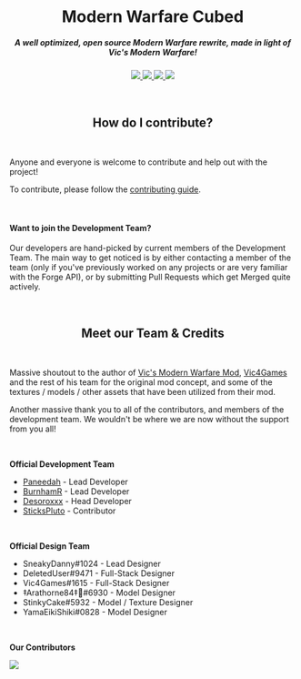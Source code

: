 <h1 align="center">Modern Warfare Cubed</h1>

<h5 align="center">A well optimized, open source Modern Warfare rewrite, made in light of Vic's Modern Warfare!</h5>

<p align="center">
  <a href="https://github.com/Paneedah/Modern-Warfare-Cubed/releases">
    <img src="https://img.shields.io/github/v/release/Paneedah/Modern-Warfare-Cubed?label=Release&logo=GitHub&sort=semver&style=for-the-badge">
  </a>
  
  <a href="https://github.com/Paneedah/Modern-Warfare-Cubed/commits/master">
    <img src="https://img.shields.io/github/last-commit/Paneedah/Modern-Warfare-Cubed?logo=GitHub&style=for-the-badge">
  </a>
  
  <a href="https://patreon.com/ModernWarfareCubed">
    <img src="https://img.shields.io/endpoint.svg?url=https%3A%2F%2Fshieldsio-patreon.vercel.app%2Fapi%3Fusername%3DModernWarfareCubed%26type%3Dpatrons&style=for-the-badge"/>
  </a>
  
  <a href="https://discord.gg/k5WPk93K7b">
    <img src="https://img.shields.io/discord/801852948854079489?label=Discord&logo=discord&style=for-the-badge">
  </a>
</p>

<br>

<h2 align="center">How do I contribute?</h2>

<br>

Anyone and everyone is welcome to contribute and help out with the project!

To contribute, please follow the [contributing guide](https://github.com/Paneedah/Modern-Warfare-Cubed/blob/master/CONTRIBUTING.md).

<br>

<h4>Want to join the Development Team?</h4>

Our developers are hand-picked by current members of the Development Team. The main way to get noticed is by either contacting a member of the team (only if you've previously worked on any projects or are very familiar with the Forge API), or by submitting Pull Requests which get Merged quite actively.

<br>

<h2 align="center">Meet our Team & Credits</h2>

<br>

Massive shoutout to the author of [Vic's Modern Warfare Mod](https://github.com/vic4games/modern-warfare), [Vic4Games](https://github.com/vic4games) and the rest of his team for the original mod concept, and some of the textures / models / other assets that have been utilized from their mod.

Another massive thank you to all of the contributors, and members of the development team. We wouldn't be where we are now without the support from you all!

<br>

**Official Development Team**
- [Paneedah](https://github.com/Paneedah) - Lead Developer
- [BurnhamR](https://github.com/BurnhamR) - Lead Developer
- [Desoroxxx](https://github.com/JustDesoroxxx) - Head Developer
- [SticksPluto](https://github.com/SticksPluto) - Contributor

<br>

**Official Design Team**
- SneakyDanny#1024 - Lead Designer
- DeletedUser#9471 - Full-Stack Designer
- Vic4Games#1615 - Full-Stack Designer
- ‡Arathorne84‡🍉#6930 - Model Designer
- StinkyCake#5932 - Model / Texture Designer
- YamaEikiShiki#0828 - Model Designer
<br>

**Our Contributors**

<a href="https://github.com/Paneedah/Modern-Warfare-Cubed/graphs/contributors">
  <img src="https://contrib.rocks/image?repo=Paneedah/Modern-Warfare-Cubed"/>
</a>
